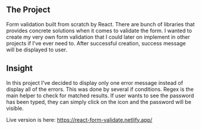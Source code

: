 ## The Project

Form validation built from scratch by React. There are bunch of libraries that provides concrete solutions when it comes to validate the form. I wanted to create my very own form validation that I could later on implement in other projects if I've ever need to. After successful creation, success message will be displayed to user.

## Insight
In this project I've decided to display only one error message instead of display all of the errors. This was done by several if conditions. Regex is the main helper to check for matched results. If user wants to see the password has been typed, they can simply click on the icon and the password will be visible. 


Live version is here: https://react-form-validate.netlify.app/
